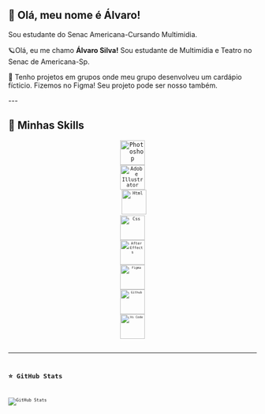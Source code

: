 ## 💙 Olá, meu nome é <b>Álvaro!</b>

Sou estudante do Senac Americana-Cursando Multimidia.

<p>🪐Olá, eu me chamo <b> Álvaro Silva!</b> Sou estudante de Multimídia e Teatro no Senac de Americana-Sp.</p>

<p>💬 Tenho projetos em grupos onde meu grupo desenvolveu um cardápio fícticio. Fizemos no Figma! Seu projeto pode ser nosso também.</p>
---

## 🚀 Minhas Skills

<div align="center" style="display: inline_block">
<code><img src="https://skillicons.dev/icons?i=photoshop" height="50" alt="Photoshop" />
<code><img src="https://skillicons.dev/icons?i=illustrator" height="50" alt="Adobe Illustrator" />
<code> <img src="https://skillicons.dev/icons?i=html" height="50" alt="Html" /></code>
<code><img src="https://skillicons.dev/icons?i=css" height="50" alt="Css" />
<code><img src="https://skillicons.dev/icons?i=aftereffects" height="50" alt="After Effects" />
<code><img src="https://skillicons.dev/icons?i=figma" height="50" alt="Figma" />
<img src="https://skillicons.dev/icons?i=github" height="50" alt="Github" />
<img src="https://skillicons.dev/icons?i=vscode" height="50" alt="Vs Code" />
</div>

---

## ⭐ GitHub Stats

![GitHub Stats](https://github-readme-stats.vercel.app/api?username=alvsilv&show_icons=true&theme=graywhite)</code>